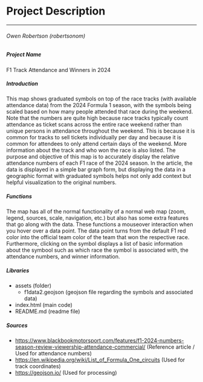 # Project Description

-----

###### Owen Robertson (*robertsonom*)

##### Project Name

F1 Track Attendance and Winners in 2024

##### Introduction

This map shows graduated symbols on top of the race tracks (with available attendance data) from the 2024 Formula 1 season, with the symbols being scaled based on how many people attended that race during the weekend. Note that the numbers are quite high because race tracks typically count attendance as ticket scans across the entire race weekend rather than unique persons in attendance throughout the weekend. This is because it is common for tracks to sell tickets individually per day and because it is common for attendees to only attend certain days of the weekend. More information about the track and who won the race is also listed. The purpose and objective of this map is to accurately display the relative attendance numbers of each F1 race of the 2024 season. In the article, the data is displayed in a simple bar graph form, but displaying the data in a geographic format with graduated symbols helps not only add context but helpful visualization to the original numbers. 

##### Functions

The map has all of the normal functionality of a normal web map (zoom, legend, sources, scale, navigation, etc.) but also has some extra features that go along with the data. These functions a mouseover interaction when you hover over a data point. The data point turns from the default F1 red color into the official team color of the team that won the respective race. Furthermore, clicking on the symbol displays a list of basic information about the symbool such as which race the symbol is associated with, the attendance numbers, and winner information. 

##### Libraries

* assets (folder)
    * f1data2.geojson (geojson file regarding the symbols and associated data)
* index.html (main code)
* README.<nolink>md (readme file)

##### Sources

* https://www.blackbookmotorsport.com/features/f1-2024-numbers-season-review-viewership-attendance-commercial/ 
(Reference article / Used for attendance numbers)
* https://en.wikipedia.org/wiki/List_of_Formula_One_circuits 
(Used for track coordinates)
* https://geojson.io/ 
(Used for processing)